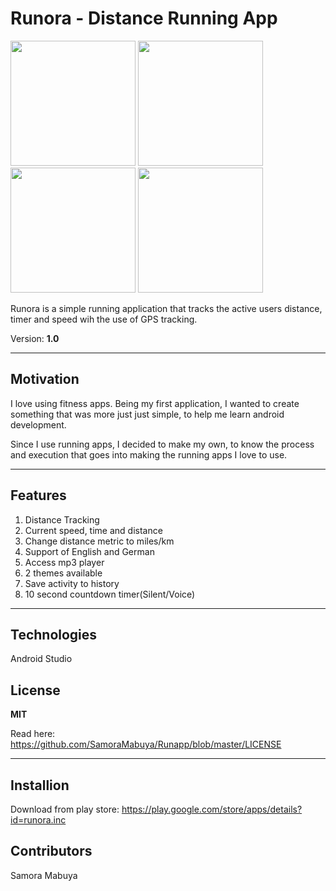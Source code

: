# Runora - Distance Running App

<img src= "https://github.com/SamoraMabuya/Runapp/blob/master/screenshots/Screenshot_1581797724.png" width= "200">    <img src= "https://github.com/SamoraMabuya/Runapp/blob/master/screenshots/Screenshot_1581797737.png" width= "200">    <img src= "https://github.com/SamoraMabuya/Runapp/blob/master/screenshots/Screenshot_1581798339.png" width= "200">    <img src= "https://github.com/SamoraMabuya/Runapp/blob/master/screenshots/Screenshot_1581799616.png" width= "200">


Runora is a simple running application that tracks the active users distance, timer and speed wih the use of GPS tracking.

Version: **1.0**

---

## Motivation
I love using fitness apps. Being my first application, I wanted to create something that was more just just simple, to help me learn android development.

Since I use running apps, I decided to make my own, to know the process and execution that goes into making the running apps I love to use.

---

## Features

1. Distance Tracking
2. Current speed, time and distance
3. Change distance metric to miles/km
4. Support of English and German
5. Access mp3 player
6. 2 themes available
7. Save activity to history
8. 10 second countdown timer(Silent/Voice)


---

## Technologies

Android Studio

## License

**MIT**

Read here: https://github.com/SamoraMabuya/Runapp/blob/master/LICENSE

---

## Installion ##

Download from play store: https://play.google.com/store/apps/details?id=runora.inc

## Contributors ##

Samora Mabuya
